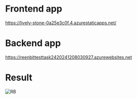 # Frontend app
https://lively-stone-0a25e3c0f.4.azurestaticapps.net/
# Backend app
https://reenbittesttask2420241208030927.azurewebsites.net
# Result
![RB](https://github.com/user-attachments/assets/ac442537-d153-4c52-ab3c-2f7be86e9bfe)
